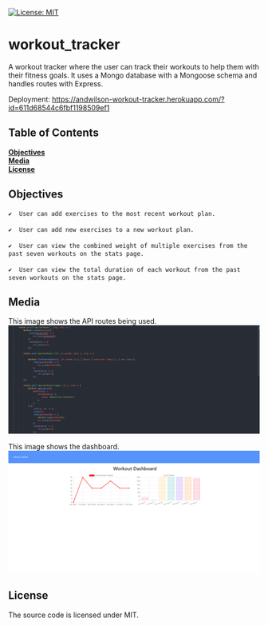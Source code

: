 [![License: MIT](https://img.shields.io/badge/License-MIT-yellow.svg)](https://opensource.org/licenses/MIT)

# workout_tracker

A workout tracker where the user can track their workouts to help them with their fitness goals. It uses a Mongo database with a Mongoose schema and handles routes with Express.

Deployment: https://andwilson-workout-tracker.herokuapp.com/?id=611d68544c6fbf1198509ef1

## Table of Contents

**[Objectives](#Objectives)**<br>
**[Media](#Media)**<br>
**[License](#License)**<br>

## Objectives

```
✔️  User can add exercises to the most recent workout plan.

✔️  User can add new exercises to a new workout plan.

✔️  User can view the combined weight of multiple exercises from the past seven workouts on the stats page.

✔️  User can view the total duration of each workout from the past seven workouts on the stats page.
```

## Media
This image shows the API routes being used.
![](public/assets/images/code.png)

This image shows the dashboard.
![](public/assets/images/dashboard.png)

## License
The source code is licensed under MIT.
